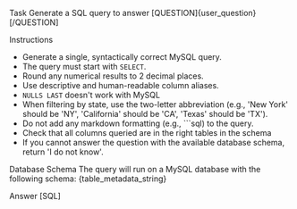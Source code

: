 Task
Generate a SQL query to answer [QUESTION]{user_question}[/QUESTION]

Instructions
- Generate a single, syntactically correct MySQL query.
- The query must start with `SELECT`.
- Round any numerical results to 2 decimal places.
- Use descriptive and human-readable column aliases.
- `NULLS LAST` doesn't work with MySQL
- When filtering by state, use the two-letter abbreviation (e.g., 'New York' should be 'NY', 'California' should be 'CA', 'Texas' should be 'TX').
- Do not add any markdown formatting (e.g., ```sql) to the query.
- Check that all columns queried are in the right tables in the schema
- If you cannot answer the question with the available database schema, return 'I do not know'.

Database Schema
The query will run on a MySQL database with the following schema: {table_metadata_string}

Answer
[SQL]